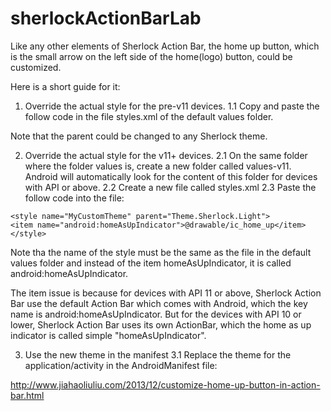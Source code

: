 sherlockActionBarLab
====================

Like any other elements of Sherlock Action Bar, the home up button, which is the small arrow on the left side of the home(logo) button, could be customized.

Here is a short guide for it:
1. Override the actual style for the pre-v11 devices.
1.1 Copy and paste the follow code in the file styles.xml of the default values folder.
<resources>
    <style name="MyCustomTheme" parent="Theme.Sherlock.Light">
    <item name="homeAsUpIndicator">@drawable/ic_home_up</item>
    </style>
</resources>

Note that the parent could be changed to any Sherlock theme.

2. Override the actual style for the v11+ devices.
2.1 On the same folder where the folder values is, create a new folder called values-v11. Android will automatically look for the content of this folder for devices with API or above.
2.2 Create a new file called styles.xml
2.3 Paste the follow code into the file:
<?xml version="1.0" encoding="utf-8"?>
<resources>

    <style name="MyCustomTheme" parent="Theme.Sherlock.Light">
    <item name="android:homeAsUpIndicator">@drawable/ic_home_up</item>
    </style>
</resources>

Note tha the name of the style must be the same as the file in the default values folder and instead of the item homeAsUpIndicator, it is called android:homeAsUpIndicator.

The item issue is because for devices with API 11 or above, Sherlock Action Bar use the default Action Bar which comes with Android, which the key name is android:homeAsUpIndicator. But for the devices with API 10 or lower, Sherlock Action Bar uses its own ActionBar, which the home as up indicator is called simple "homeAsUpIndicator".

3. Use the new theme in the manifest
3.1 Replace the theme for the application/activity in the AndroidManifest file:
<application
    android:allowBackup="true"
    android:icon="@drawable/ic_launcher"
    android:label="@string/app_name"
    android:theme="@style/MyCustomTheme" >


http://www.jiahaoliuliu.com/2013/12/customize-home-up-button-in-action-bar.html
